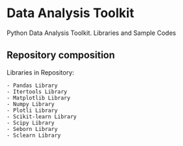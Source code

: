 # Data Analysis Toolkit

Python Data Analysis Toolkit. Libraries and Sample Codes

## Repository composition

Libraries in Repository:

    - Pandas Library
    - Itertools Library
    - Matplotlib Library
    - Numpy Library
    - Plotli Library
    - Scikit-learn Library
    - Scipy Library
    - Seborn Library
    - Sclearn Library
